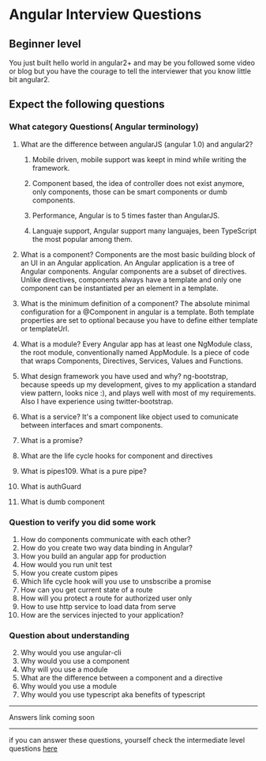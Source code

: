 # Angular Interview Questions


## Beginner level

You just built hello world in angular2+ and may be you followed some video or blog but you have the courage to tell the interviewer that you know little bit angular2. 



## Expect the following questions

### What category Questions( Angular terminology)
1. What are the difference between angularJS (angular 1.0) and angular2?

    1. Mobile driven, mobile support was keept in mind while writing the framework.

    2. Component based, the idea of controller does not exist anymore, only components, those can be smart components or dumb components.

    3. Performance, Angular is to 5 times faster than AngularJS.

    4. Languaje support, Angular support many languajes, been TypeScript the most popular among them.

2. What is a component?
    Components are the most basic building block of an UI in an Angular application. An Angular application is a tree of Angular components. Angular components are a subset of directives. Unlike directives, components always have a template and only one component can be instantiated per an element in a template.

3. What is the minimum definition of a component?
    The absolute minimal configuration for a @Component in angular is a template. Both template properties are set to optional because you have to define either template or templateUrl.

4. What is a module?
    Every Angular app has at least one NgModule class, the root module, conventionally named AppModule. Is a piece of code that wraps Components, Directives, Services, Values and Functions.

5. What design framework you have used and why?
    ng-bootstrap, because speeds up my development, gives to my application a standard view pattern, looks nice :), and plays well with most of my requirements. Also I have experience using twitter-bootstrap.

6. What is a service?
    It's a component like object used to comunicate between interfaces and smart components.

7. What is a promise?
    

8. What are the  life cycle hooks for component and directives
9. What is pipes109. What is a pure pipe?
10. What is authGuard 
11. What is dumb component



### Question to verify you did some work
1. How do components communicate with each other?
1. How do you create two way data binding in Angular?
6. How you build an angular app for production
6. How would you run unit test 
7. How you create custom pipes
8. Which life cycle hook will you use to unsbscribe a promise
1. How can you get current state of a route
2. How will you protect a route for authorized user only
1. How to use http service to load data from serve
1. How are the services injected to your application?



### Question about understanding
2. Why would you use angular-cli 
4. Why would you use a component
1. Why will you use a module
3. What are the difference between a component and a directive
5. Why would you use a module
6. Why would you use typescript aka benefits of typescript


*****

Answers link coming soon 

---
if you can answer these questions, yourself check the intermediate level questions [here]()